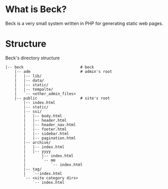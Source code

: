 # What is Beck?

Beck is a very small system written in PHP for generating static web pages.

# Structure

Beck's directory structure

```
|-- beck                         # beck
    |-- adm                      # admin's root
    |   |-- lib/
    |   |-- data/
    |   |-- static/
    |   |-- tempalte/
    |   `-- <other_admin_files>
    |-- public                   # site's root
        |-- index.html
        |-- static/
        |-- ssi/
        |   |-- body.html
        |   |-- header.html
        |   |-- header_nav.html
        |   |-- footer.html
        |   |-- sidebar.html
        |   |-- pagination.html
        |-- archive/
        |   |-- index.html
        |   |-- yyyy
        |       |-- index.html
        |       `-- mm
        |           `-- index.html
        |-- tag/
        |   `--index.html
        `-- <site category dirs>
            `-- index.html
        
```

